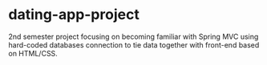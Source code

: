 # dating-app-project

2nd semester project focusing on becoming familiar with Spring MVC using hard-coded databases connection to tie data together with front-end based on HTML/CSS. 
